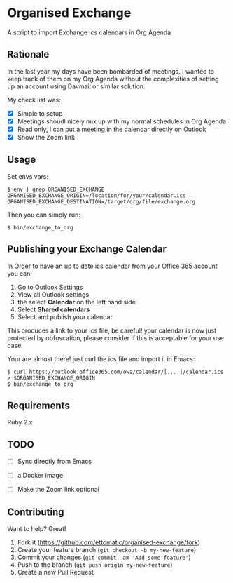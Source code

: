 # Organised Exchange
A script to import Exchange ics calendars in Org Agenda

## Rationale
In the last year my days have been bombarded of meetings. I wanted to keep track of them on my Org Agenda without the complexities of setting up an account using Davmail or similar solution.

My check list was:
- [x] Simple to setup
- [x] Meetings shoudl nicely mix up with my normal schedules in Org Agenda
- [x] Read only, I can put a meeting in the calendar directly on Outlook
- [x] Show the Zoom link 

## Usage

Set envs vars:

```
$ env | grep ORGANISED_EXCHANGE
ORGANISED_EXCHANGE_ORIGIN=/location/for/your/calendar.ics
ORGANISED_EXCHANGE_DESTINATION=/target/org/file/exchange.org
```

Then you can simply run:

```
$ bin/exchange_to_org
```


## Publishing your Exchange Calendar

In Order to have an up to date ics calendar from your Office 365 account you can:
1. Go to Outlook Settings
2. View all Outlook settings
3. the select **Calendar** on the left hand side
4. Select **Shared calendars**
5. Select and publish your calendar

This produces a link to your ics file, be careful! your calendar is now just protected by obfuscation, please consider if this is acceptable for your use case.

Your are almost there! just curl the ics file and import it in Emacs:
```
$ curl https://outlook.office365.com/owa/calendar/[....]/calendar.ics > $ORGANISED_EXCHANGE_ORIGIN
$ bin/exchange_to_org 
```

## Requirements

Ruby 2.x

## TODO

- [ ] Sync directly from Emacs
- [ ] a Docker image
- [ ] Make the Zoom link optional


## Contributing

Want to help? Great!
1. Fork it (<https://github.com/ettomatic/organised-exchange/fork>)
2. Create your feature branch (`git checkout -b my-new-feature`)
3. Commit your changes (`git commit -am 'Add some feature'`)
4. Push to the branch (`git push origin my-new-feature`)
5. Create a new Pull Request
